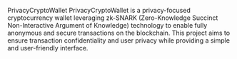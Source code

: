PrivacyCryptoWallet
PrivacyCryptoWallet is a privacy-focused cryptocurrency wallet leveraging zk-SNARK (Zero-Knowledge Succinct Non-Interactive Argument of Knowledge) technology to enable fully anonymous and secure transactions on the blockchain. This project aims to ensure transaction confidentiality and user privacy while providing a simple and user-friendly interface.


